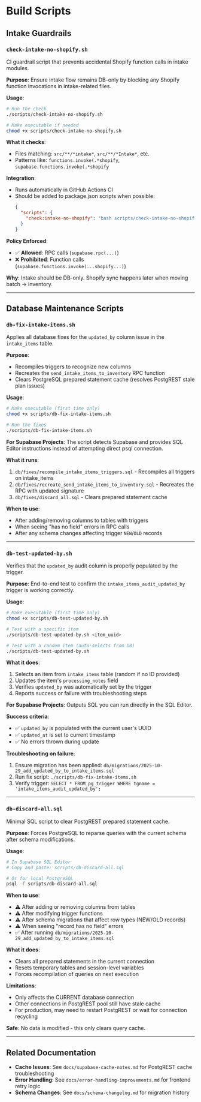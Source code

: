 # Build Scripts

## Intake Guardrails

### `check-intake-no-shopify.sh`

CI guardrail script that prevents accidental Shopify function calls in intake modules.

**Purpose**: Ensure intake flow remains DB-only by blocking any Shopify function invocations in intake-related files.

**Usage**:
```bash
# Run the check
./scripts/check-intake-no-shopify.sh

# Make executable if needed
chmod +x scripts/check-intake-no-shopify.sh
```

**What it checks**:
- Files matching: `src/**/*intake*`, `src/**/*Intake*`, etc.
- Patterns like: `functions.invoke(.*shopify`, `supabase.functions.invoke(.*shopify`

**Integration**:
- Runs automatically in GitHub Actions CI
- Should be added to package.json scripts when possible:
  ```json
  {
    "scripts": {
      "check:intake-no-shopify": "bash scripts/check-intake-no-shopify.sh"
    }
  }
  ```

**Policy Enforced**:
- ✅ **Allowed**: RPC calls (`supabase.rpc(...)`)
- ❌ **Prohibited**: Function calls (`supabase.functions.invoke(...shopify...)`)

**Why**: Intake should be DB-only. Shopify sync happens later when moving batch → inventory.

---

## Database Maintenance Scripts

### `db-fix-intake-items.sh`

Applies all database fixes for the `updated_by` column issue in the `intake_items` table.

**Purpose**: 
- Recompiles triggers to recognize new columns
- Recreates the `send_intake_items_to_inventory` RPC function
- Clears PostgreSQL prepared statement cache (resolves PostgREST stale plan issues)

**Usage**:
```bash
# Make executable (first time only)
chmod +x scripts/db-fix-intake-items.sh

# Run the fixes
./scripts/db-fix-intake-items.sh
```

**For Supabase Projects**: The script detects Supabase and provides SQL Editor instructions instead of attempting direct psql connection.

**What it runs**:
1. `db/fixes/recompile_intake_items_triggers.sql` - Recompiles all triggers on intake_items
2. `db/fixes/recreate_send_intake_items_to_inventory.sql` - Recreates the RPC with updated signature
3. `db/fixes/discard_all.sql` - Clears prepared statement cache

**When to use**:
- After adding/removing columns to tables with triggers
- When seeing "has no field" errors in RPC calls
- After any schema changes affecting trigger `NEW`/`OLD` records

---

### `db-test-updated-by.sh`

Verifies that the `updated_by` audit column is properly populated by the trigger.

**Purpose**: End-to-end test to confirm the `intake_items_audit_updated_by` trigger is working correctly.

**Usage**:
```bash
# Make executable (first time only)
chmod +x scripts/db-test-updated-by.sh

# Test with a specific item
./scripts/db-test-updated-by.sh <item_uuid>

# Test with a random item (auto-selects from DB)
./scripts/db-test-updated-by.sh
```

**What it does**:
1. Selects an item from `intake_items` table (random if no ID provided)
2. Updates the item's `processing_notes` field
3. Verifies `updated_by` was automatically set by the trigger
4. Reports success or failure with troubleshooting steps

**For Supabase Projects**: Outputs SQL you can run directly in the SQL Editor.

**Success criteria**:
- ✅ `updated_by` is populated with the current user's UUID
- ✅ `updated_at` is set to current timestamp
- ✅ No errors thrown during update

**Troubleshooting on failure**:
1. Ensure migration has been applied: `db/migrations/2025-10-29_add_updated_by_to_intake_items.sql`
2. Run fix script: `./scripts/db-fix-intake-items.sh`
3. Verify trigger: `SELECT * FROM pg_trigger WHERE tgname = 'intake_items_audit_updated_by';`

---

### `db-discard-all.sql`

Minimal SQL script to clear PostgREST prepared statement cache.

**Purpose**: Forces PostgreSQL to reparse queries with the current schema after schema modifications.

**Usage**:
```bash
# In Supabase SQL Editor
# Copy and paste: scripts/db-discard-all.sql

# Or for local PostgreSQL
psql -f scripts/db-discard-all.sql
```

**When to use**:
- ⚠️ After adding or removing columns from tables
- ⚠️ After modifying trigger functions
- ⚠️ After schema migrations that affect row types (NEW/OLD records)
- ⚠️ When seeing "record has no field" errors
- ✅ After running `db/migrations/2025-10-29_add_updated_by_to_intake_items.sql`

**What it does**:
- Clears all prepared statements in the current connection
- Resets temporary tables and session-level variables
- Forces recompilation of queries on next execution

**Limitations**:
- Only affects the CURRENT database connection
- Other connections in PostgREST pool still have stale cache
- For production, may need to restart PostgREST or wait for connection recycling

**Safe**: No data is modified - this only clears query cache.

---

## Related Documentation

- **Cache Issues**: See `docs/supabase-cache-notes.md` for PostgREST cache troubleshooting
- **Error Handling**: See `docs/error-handling-improvements.md` for frontend retry logic
- **Schema Changes**: See `docs/schema-changelog.md` for migration history